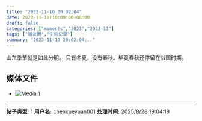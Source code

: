 ```yaml
---
title: "2023-11-10 20:02:04"
date: 2023-11-10T10:00:00+08:00
draft: false
categories: ["moments","2023","2023-11"]
tags: ["朋友圈","生活记录"]
summary: "2023-11-10 20:02:04..."
---
```


山东季节就是如此分明。
​只有冬夏，没有春秋。
​毕竟春秋还停留在战国时期。

## 媒体文件

- ![Media 1](/Moments/photos/2023-11-10/202311102002040.jpg)

---

**帖子类型:** 1
**用户名:** chenxueyuan001
**处理时间:** 2025/8/28 19:04:19